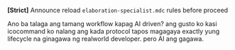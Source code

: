 
**[Strict]** Announce reload `elaboration-specialist.mdc` rules before proceed

Ano ba talaga ang tamang workflow kapag AI driven? ang gusto ko kasi icocommand ko nalang ang kada protocol tapos magagaya exactly yung lifecycle na ginagawa ng realworld developer. pero AI ang gagawa.





